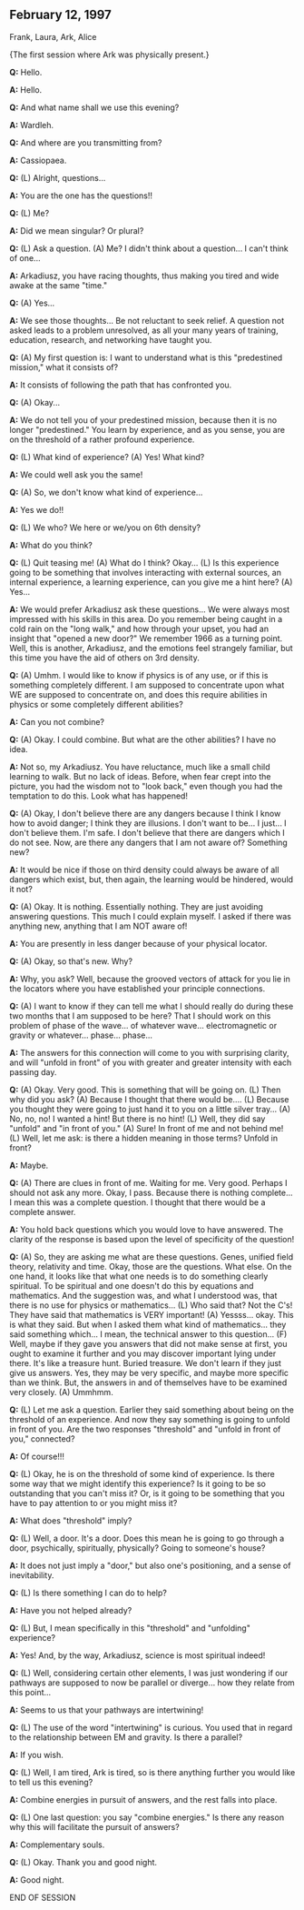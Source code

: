 ## February 12, 1997
Frank, Laura, Ark, Alice

{The first session where Ark was physically present.}

**Q:** Hello.

**A:** Hello.

**Q:** And what name shall we use this evening?

**A:** Wardleh.

**Q:** And where are you transmitting from?

**A:** Cassiopaea.

**Q:** (L) Alright, questions...

**A:** You are the one has the questions!!

**Q:** (L) Me?

**A:** Did we mean singular? Or plural?

**Q:** (L) Ask a question. (A) Me? I didn't think about a question... I can't think of one...

**A:** Arkadiusz, you have racing thoughts, thus making you tired and wide awake at the same "time."

**Q:** (A) Yes...

**A:** We see those thoughts... Be not reluctant to seek relief. A question not asked leads to a problem unresolved, as all your many years of training, education, research, and networking have taught you.

**Q:** (A) My first question is: I want to understand what is this "predestined mission," what it consists of?

**A:** It consists of following the path that has confronted you.

**Q:** (A) Okay...

**A:** We do not tell you of your predestined mission, because then it is no longer "predestined." You learn by experience, and as you sense, you are on the threshold of a rather profound experience.

**Q:** (L) What kind of experience? (A) Yes! What kind?

**A:** We could well ask you the same!

**Q:** (A) So, we don't know what kind of experience...

**A:** Yes we do!!

**Q:** (L) We who? We here or we/you on 6th density?

**A:** What do you think?

**Q:** (L) Quit teasing me! (A) What do I think? Okay... (L) Is this experience going to be something that involves interacting with external sources, an internal experience, a learning experience, can you give me a hint here? (A) Yes...

**A:** We would prefer Arkadiusz ask these questions... We were always most impressed with his skills in this area. Do you remember being caught in a cold rain on the "long walk," and how through your upset, you had an insight that "opened a new door?" We remember 1966 as a turning point. Well, this is another, Arkadiusz, and the emotions feel strangely familiar, but this time you have the aid of others on 3rd density.

**Q:** (A) Umhm. I would like to know if physics is of any use, or if this is something completely different. I am supposed to concentrate upon what WE are supposed to concentrate on, and does this require abilities in physics or some completely different abilities?

**A:** Can you not combine?

**Q:** (A) Okay. I could combine. But what are the other abilities? I have no idea.

**A:** Not so, my Arkadiusz. You have reluctance, much like a small child learning to walk. But no lack of ideas. Before, when fear crept into the picture, you had the wisdom not to "look back," even though you had the temptation to do this. Look what has happened!

**Q:** (A) Okay, I don't believe there are any dangers because I think I know how to avoid danger; I think they are illusions. I don't want to be... I just... I don't believe them. I'm safe. I don't believe that there are dangers which I do not see. Now, are there any dangers that I am not aware of? Something new?

**A:** It would be nice if those on third density could always be aware of all dangers which exist, but, then again, the learning would be hindered, would it not?

**Q:** (A) Okay. It is nothing. Essentially nothing. They are just avoiding answering questions. This much I could explain myself. I asked if there was anything new, anything that I am NOT aware of!

**A:** You are presently in less danger because of your physical locator.

**Q:** (A) Okay, so that's new. Why?

**A:** Why, you ask? Well, because the grooved vectors of attack for you lie in the locators where you have established your principle connections.

**Q:** (A) I want to know if they can tell me what I should really do during these two months that I am supposed to be here? That I should work on this problem of phase of the wave... of whatever wave... electromagnetic or gravity or whatever... phase... phase...

**A:** The answers for this connection will come to you with surprising clarity, and will "unfold in front" of you with greater and greater intensity with each passing day.

**Q:** (A) Okay. Very good. This is something that will be going on. (L) Then why did you ask? (A) Because I thought that there would be.... (L) Because you thought they were going to just hand it to you on a little silver tray... (A) No, no, no! I wanted a hint! But there is no hint! (L) Well, they did say "unfold" and "in front of you." (A) Sure! In front of me and not behind me! (L) Well, let me ask: is there a hidden meaning in those terms? Unfold in front?

**A:** Maybe.

**Q:** (A) There are clues in front of me. Waiting for me. Very good. Perhaps I should not ask any more. Okay, I pass. Because there is nothing complete... I mean this was a complete question. I thought that there would be a complete answer.

**A:** You hold back questions which you would love to have answered. The clarity of the response is based upon the level of specificity of the question!

**Q:** (A) So, they are asking me what are these questions. Genes, unified field theory, relativity and time. Okay, those are the questions. What else. On the one hand, it looks like that what one needs is to do something clearly spiritual. To be spiritual and one doesn't do this by equations and mathematics. And the suggestion was, and what I understood was, that there is no use for physics or mathematics... (L) Who said that? Not the C's! They have said that mathematics is VERY important! (A) Yessss... okay. This is what they said. But when I asked them what kind of mathematics... they said something which... I mean, the technical answer to this question... (F) Well, maybe if they gave you answers that did not make sense at first, you ought to examine it further and you may discover important lying under there. It's like a treasure hunt. Buried treasure. We don't learn if they just give us answers. Yes, they may be very specific, and maybe more specific than we think. But, the answers in and of themselves have to be examined very closely. (A) Ummhmm.

**Q:** (L) Let me ask a question. Earlier they said something about being on the threshold of an experience. And now they say something is going to unfold in front of you. Are the two responses "threshold" and "unfold in front of you," connected?

**A:** Of course!!!

**Q:** (L) Okay, he is on the threshold of some kind of experience. Is there some way that we might identify this experience? Is it going to be so outstanding that you can't miss it? Or, is it going to be something that you have to pay attention to or you might miss it?

**A:** What does "threshold" imply?

**Q:** (L) Well, a door. It's a door. Does this mean he is going to go through a door, psychically, spiritually, physically? Going to someone's house?

**A:** It does not just imply a "door," but also one's positioning, and a sense of inevitability.

**Q:** (L) Is there something I can do to help?

**A:** Have you not helped already?

**Q:** (L) But, I mean specifically in this "threshold" and "unfolding" experience?

**A:** Yes! And, by the way, Arkadiusz, science is most spiritual indeed!

**Q:** (L) Well, considering certain other elements, I was just wondering if our pathways are supposed to now be parallel or diverge... how they relate from this point...

**A:** Seems to us that your pathways are intertwining!

**Q:** (L) The use of the word "intertwining" is curious. You used that in regard to the relationship between EM and gravity. Is there a parallel?

**A:** If you wish.

**Q:** (L) Well, I am tired, Ark is tired, so is there anything further you would like to tell us this evening?

**A:** Combine energies in pursuit of answers, and the rest falls into place.

**Q:** (L) One last question: you say "combine energies." Is there any reason why this will facilitate the pursuit of answers?

**A:** Complementary souls.

**Q:** (L) Okay. Thank you and good night.

**A:** Good night.

END OF SESSION

